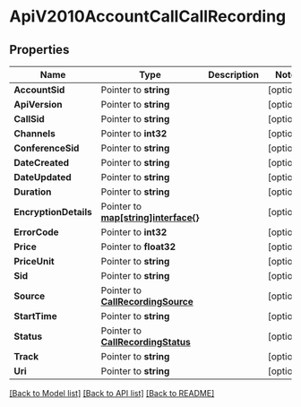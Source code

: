 # ApiV2010AccountCallCallRecording

## Properties

Name | Type | Description | Notes
------------ | ------------- | ------------- | -------------
**AccountSid** | Pointer to **string** |  | [optional] 
**ApiVersion** | Pointer to **string** |  | [optional] 
**CallSid** | Pointer to **string** |  | [optional] 
**Channels** | Pointer to **int32** |  | [optional] 
**ConferenceSid** | Pointer to **string** |  | [optional] 
**DateCreated** | Pointer to **string** |  | [optional] 
**DateUpdated** | Pointer to **string** |  | [optional] 
**Duration** | Pointer to **string** |  | [optional] 
**EncryptionDetails** | Pointer to [**map[string]interface{}**](.md) |  | [optional] 
**ErrorCode** | Pointer to **int32** |  | [optional] 
**Price** | Pointer to **float32** |  | [optional] 
**PriceUnit** | Pointer to **string** |  | [optional] 
**Sid** | Pointer to **string** |  | [optional] 
**Source** | Pointer to [**CallRecordingSource**](call_recording_source.md) |  | [optional] 
**StartTime** | Pointer to **string** |  | [optional] 
**Status** | Pointer to [**CallRecordingStatus**](call_recording_status.md) |  | [optional] 
**Track** | Pointer to **string** |  | [optional] 
**Uri** | Pointer to **string** |  | [optional] 

[[Back to Model list]](../README.md#documentation-for-models) [[Back to API list]](../README.md#documentation-for-api-endpoints) [[Back to README]](../README.md)



